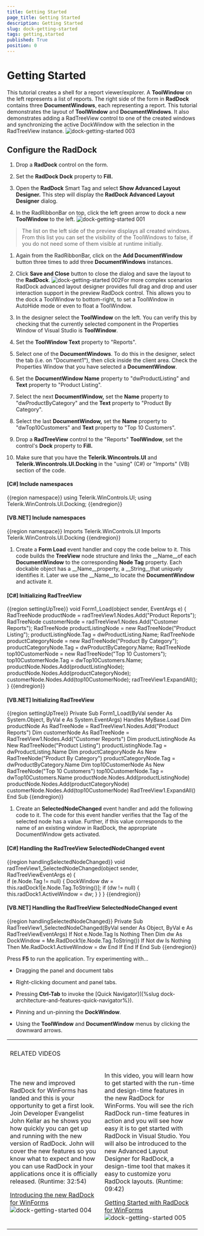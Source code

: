 ```yaml
---
title: Getting Started
page_title: Getting Started
description: Getting Started
slug: dock-getting-started
tags: getting,started
published: True
position: 0
---
```


# Getting Started



This tutorial creates a shell for a report viewer/explorer. A __ToolWindow__
        on the left represents a list of reports. The right side of the form in
        __RadDock__ contains three __DocumentWindows__,
        each representing a report. This tutorial demonstrates the layout of __ToolWindow__
        and __DocumentWindows__.
        It also demonstrates adding a RadTreeView control to one of the created windows and synchronizing
        the active DockWindow with the selection in the RadTreeView instance.
      ![dock-getting-started 003](images/dock-getting-started003.png)

## Configure the RadDock

1. Drop a __RadDock__ control on the form.
            

1. Set the __RadDock Dock__ property to __Fill.__

1. Open the __RadDock__ Smart Tag and select __Show Advanced Layout Designer.__
              This step will display the __RadDock Advanced Layout Designer__ dialog.
            

1. In the RadRibbonBar on top, click the left green arrow to dock a new __ToolWindow__ to the left.
            ![dock-getting-started 001](images/dock-getting-started001.png)

>The list on the left side of the preview displays all created windows. From this list you can set the visibility of the ToolWindows to false,
                if you do not need some of them visible at runtime initially. 
              

1. Again from the RadRibbonBar, click on the __Add DocumentWindow__ button three times to add three __DocumentWindows__ instances.
            

1. Click __Save and Close__ button to close the dialog and save the layout to the __RadDock__.
            ![dock-getting-started 002](images/dock-getting-started002.png)For more complex scenarios RadDock advanced layout designer provides full drag and drop and user interaction support in the preview RadDock control.
              This allows you to the dock a ToolWindow to bottom-right, to set a ToolWindow in AutoHide mode or even to float a ToolWindow.
            

1. In the designer select the __ToolWindow__ on the left. You can verify this by checking that the currently selected
              component in the Properties Window of Visual Studio is __ToolWindow__.
            

1. Set the __ToolWindow Text__ property to "Reports".
            

1. Select one of the __DocumentWindows__. To do this in the designer, select the tab (i.e. on "Document1"), then
              click inside the client area. Check the Properties Window that you have selected a __DocumentWindow__.
            

1. Set the __DocumentWindow Name__ property to "dwProductListing" and __Text__ property to "Product Listing".
            

1. Select the next __DocumentWindow,__ set the __Name__ property to "dwProductByCategory" and the
              __Text__ property to "Product By Category".
            

1. Select the last __DocumentWindow,__ set the
              __Name__ property to "dwTop10Customers" and __Text__
              property to "Top 10 Customers".
            

1. Drop a __RadTreeView__ control to the "Reports" __ToolWindow__, set the control's __Dock__ property
              to __Fill.__

1. Make sure that you have the __Telerik.Wincontrols.UI__ and __Telerik.Wincontrols.UI.Docking__ in the "using" (C#) or "Imports" (VB) section of the code.
            

#### __[C#] Include namespaces__

{{region namespace}}
	using Telerik.WinControls.UI;
	using Telerik.WinControls.UI.Docking;
	{{endregion}}



#### __[VB.NET] Include namespaces__

{{region namespace}}
	Imports Telerik.WinControls.UI
	Imports Telerik.WinControls.UI.Docking
	{{endregion}}



1. Create a __Form Load__ event handler and copy the code below to it. This code builds the __TreeView__ node
              structure and links the __Name__of each __DocumentWindow__ to the corresponding __Node Tag__ property.
              Each dockable object has a __Name__property, a __String__that uniquely identifies it. Later we use the
              __Name__to locate the __DocumentWindow__ and activate it.
            

#### __[C#] Initializing RadTreeView__

{{region settingUpTree}}
	        void Form1_Load(object sender, EventArgs e)
	        {
	            RadTreeNode productNode = radTreeView1.Nodes.Add("Product Reports");
	            RadTreeNode customerNode = radTreeView1.Nodes.Add("Customer Reports");
	            RadTreeNode productListingNode = new RadTreeNode("Product Listing");
	            productListingNode.Tag = dwProductListing.Name;
	            RadTreeNode productCategoryNode = new RadTreeNode("Product By Category");
	            productCategoryNode.Tag = dwProductByCategory.Name;
	            RadTreeNode top10CustomerNode = new RadTreeNode("Top 10 Customers");
	            top10CustomerNode.Tag = dwTop10Customers.Name;
	            productNode.Nodes.Add(productListingNode);
	            productNode.Nodes.Add(productCategoryNode);
	            customerNode.Nodes.Add(top10CustomerNode);
	            radTreeView1.ExpandAll();
	        }
	{{endregion}}



#### __[VB.NET] Initializing RadTreeView__

{{region settingUpTree}}
	    Private Sub Form1_Load(ByVal sender As System.Object, ByVal e As System.EventArgs) Handles MyBase.Load
	        Dim productNode As RadTreeNode = RadTreeView1.Nodes.Add("Product Reports")
	        Dim customerNode As RadTreeNode = RadTreeView1.Nodes.Add("Customer Reports")
	        Dim productListingNode As New RadTreeNode("Product Listing")
	        productListingNode.Tag = dwProductListing.Name
	        Dim productCategoryNode As New RadTreeNode("Product By Category")
	        productCategoryNode.Tag = dwProductByCategory.Name
	        Dim top10CustomerNode As New RadTreeNode("Top 10 Customers")
	        top10CustomerNode.Tag = dwTop10Customers.Name
	        productNode.Nodes.Add(productListingNode)
	        productNode.Nodes.Add(productCategoryNode)
	        customerNode.Nodes.Add(top10CustomerNode)
	        RadTreeView1.ExpandAll()
	    End Sub
	{{endregion}}



1. Create an __SelectedNodeChanged__ event handler and add the following code to it. The code for this
              event handler verifies that the Tag of the selected node has a value. Further, if this value corresponds to the name of an existing window in RadDock,
              the appropriate DocumentWindow gets activated.
            

#### __[C#] Handling the RadTreeView SelectedNodeChanged event__

{{region handlingSelectedNodeChanged}}
	        void radTreeView1_SelectedNodeChanged(object sender, RadTreeViewEventArgs e)
	        {            
	            if (e.Node.Tag != null)
	            {
	                DockWindow dw = this.radDock1[e.Node.Tag.ToString()];
	                if (dw != null)
	                {
	                    this.radDock1.ActiveWindow = dw;
	                }
	            }
	        }
	{{endregion}}



#### __[VB.NET] Handling the RadTreeView SelectedNodeChanged event__

{{region handlingSelectedNodeChanged}}
	    Private Sub RadTreeView1_SelectedNodeChanged(ByVal sender As Object, ByVal e As RadTreeViewEventArgs)
	        If Not e.Node.Tag Is Nothing Then
	            Dim dw As DockWindow = Me.RadDock1(e.Node.Tag.ToString())
	            If Not dw Is Nothing Then
	                Me.RadDock1.ActiveWindow = dw
	            End If
	        End If
	    End Sub
	{{endregion}}



Press __F5__ to run the application. Try experimenting with...
        

* Dragging the panel and document tabs
            

* Right-clicking document and panel tabs.
            

* Pressing __Ctrl-Tab__ to invoke the
              [Quick Navigator]({%slug dock-architecture-and-features-quick-navigator%}).
            

* Pinning and un-pinning the __DockWindow__.
            

* Using the __ToolWindow__ and __DocumentWindow__ menus by clicking the downward arrows.
            
<table><th><tr><td>

RELATED VIDEOS
                </td><td></td></tr></th><tr><td>

The new and
                improved RadDock for WinForms has landed and this is your
                opportunity to get a first look. Join Developer Evangelist John
                Kellar as he shows you how quickly you can get up and running
                with the new version of RadDock. John will cover the new
                features so you know what to expect and how you can use RadDock
                in your applications once it is officially released. (Runtime:
                32:54)
              

[
                    Introducing the new RadDock for WinForms
                  ](http://tv.telerik.com/winforms/raddock/introducing-new-raddock-winforms)![dock-getting-started 004](images/dock-getting-started004.png)</td><td>

In this
                video, you will learn how to get started with the run-time and
                design-time features in the new RadDock for WinForms. You will
                see the rich RadDock run-time features in action and you will
                see how easy it is to get started with RadDock in Visual
                Studio. You will also be introduced to the new Advanced Layout
                Designer for RadDock, a design-time tool that makes it easy to
                customize yoru RadDock layouts. (Runtime: 09:42)
              

[
                    Getting Started with RadDock for WinForms
                  ](http://tv.telerik.com/winforms/raddock/getting-started-with-raddock-winforms)![dock-getting-started 005](images/dock-getting-started005.png)</td></tr></table>
